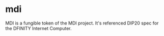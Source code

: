 # mdi
MDI is a fungible token of the MDI project. It's referenced DIP20 spec for the DFINITY Internet Computer. 
